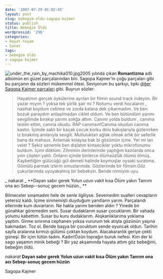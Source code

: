 ```yaml
---
date: '2007-07-29 01:02:45'
layout: post
slug: bebegim-oldu-sagopa-kajmer
status: publish
title: Bebeğim Öldü
wordpressid: '290'
categories:
- Hayat-Yaşam
- Sanat
tags:
- bebeğim öldü
- sagopa kajmer
---
```


![under_the_rain_by_machika010.jpg](http://blog.arsln.org/image/under_the_rain_by_machika010.jpg)2005 yılında çıkan **Romantizma** adlı albümün en güzel parçalarından biri. Sagopa Kajmer'in çoğu parçaları gibi bu parçanın da sözleri mükemmel ötesi. Seviyorum bu şarkıyı, tıpkı [diğer Sagopa Kajmer parçaları](http://blog.arsln.org/etiket/sagopa-kajmer) gibi. Buyrun sözler:






> Hayatımın gerçek öykülerine ayrılan bir filmin sound track indeyim. 
Bir yazar mıyım ? yoksa tek şiirlik şair mi ? 
Notumu verdi hocalarım , nasihat koydum cebime ve zorda kalana dek çıkarmadım. 
Ve ben bozuk paraydım anlaşılmadan ciklet oldum. 
Ve ben bütündüm yarımı sevgilimde bırakıp yarımı sokğa attım. 
Canımı yolda buldum , canıma teslim ettim, canına okudu. 
RAP canımsın!Canıma okudun canıma kastın. 
İçimde saklı bir kaçak çocuk korku dolu bakışlarıyla gizlenirken iz bırakmış anılarıyla sevgili. 
Mutluluktan ağlak olmak artık bir seferlik bana da mahsus. 
Anlamak kolaysa bak bi gözümün içine. 
Yer mi lan velet ? Sekiz senemle ben dışlatım kimsecikler yoktu mikrofonumu buldum. 
İçimi döktüm. 
Zihnimin derinlerinde yaptığım kazılarda onca yılın çöpleri yatılı. 
Onların içinde binlerce ölümsüzlük ölümü ölmüş. 
Kaybettiğim gülücüğü gül demeti halinde koymuşlar oysaki suratıma. 
Gömülü parmak izlerin omuzlarımda. 
Gözlerimde bir filmsin.Göz çukurlarımda uyuyakalmış bir bebeksin. 
Bende ninniyim uyu. 


_
nakarat _
**Dayan sabır gerek 
Yolun uzun vakit kısa 
Ölüm yakın 
Tanrım ona acı 
Sebep--sonuç gecem hüzün., **

Bilmeceler sınamadım hele de senle ilgiliyse. 
Sevemedim sualleri cevapların yetersiz kaldı. 
İçime sinmemişti duyduğum yanıtların yarım. 
Parçalandı ellerinde kum duvarların. 
Ne hakla yarımı benden aldın ? 
Yinede bir günahkar göremedim seni. 
Susar dudaklarım susar çocuklarım. 
Bir vahada yolumu kabettim. 
Susar bu kuru dudaklarım. 
Alışkanlıklarıma yoklama yaptım. 
Girme sınırıma cephanen yoksa vururum tek atışta gözünün yaşına bakmadan. 
Toz ol. 
Bende başya bir çocuktum sende oyuncak oldun. 
Tarihin sayfa aralarına kırmızı gülümü çoktan koydum. 
Alacakaranlık geriye çekti güneşi. 
Bir içim tütün tadını. 
Kadın!Özün toprağın buruk nefesi. 
Kim der ki sago yaşamın minik bebeği ? 
Bir yaz akşamında hayata attım göz bebeğimi, bebeğim öldü. 

_nakarat_
**Dayan sabır gerek 
Yolun uzun vakit kısa 
Ölüm yakın 
Tanrım ona acı 
Sebep-sonuç gecem hüzün**

Sagopa Kajmer






